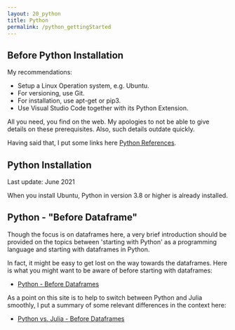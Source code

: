 ```yaml
---
layout: 20_python
title: Python
permalink: /python_gettingStarted
---
```


## Before Python Installation

My recommendations:
- Setup a Linux Operation system, e.g. Ubuntu.
- For versioning, use Git.
- For installation, use apt-get or pip3.
- Use Visual Studio Code together with its Python Extension.

All you need, you find on the web. My apologies to not be able to give details on these prerequisites. Also, such details outdate quickly. 

Having said that, I put some links here [Python References](python_references). 


## Python Installation

Last update: June 2021

When you install Ubuntu, Python in version 3.8 or higher is already installed.


## Python - "Before Dataframe" 

Though the focus is on dataframes here, a very brief introduction should be provided on the topics between 'starting with Python' as a programming language and starting with dataframes in Python.

In fact, it might be easy to get lost on the way towards the dataframes. Here is what you might want to be aware of before starting with dataframes:

- [Python - Before Dataframes](Python_before_dataframes)


As a point on this site is to help to switch between Python and Julia smoothly, I put a summary of some relevant differences in the context here:

- [Python vs. Julia - Before Dataframes](python_julia_before_dataframes)













